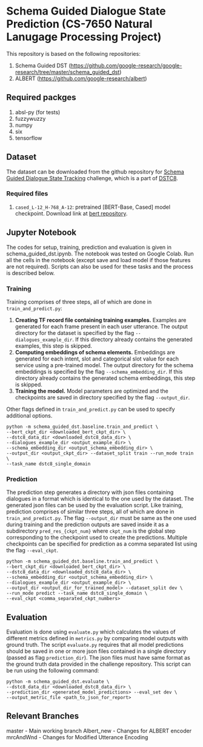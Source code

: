 # Schema Guided Dialogue State Prediction (CS-7650 Natural Lanugage Processing Project)

This repository is based on the following repositories:
1. Schema Guided DST (https://github.com/google-research/google-research/tree/master/schema_guided_dst)
2. ALBERT (https://github.com/google-research/albert)

## Required packges
1. absl-py (for tests)
2. fuzzywuzzy
3. numpy
4. six
5. tensorflow


## Dataset

The dataset can be downloaded from the github repository for
[Schema Guided Dialogue State Tracking](https://github.com/google-research-datasets/dstc8-schema-guided-dialogue)
challenge, which is a part of
[DSTC8](https://github.com/google-research-datasets/dstc8-schema-guided-dialogue).

### Required files

1. `cased_L-12_H-768_A-12`: pretrained [BERT-Base, Cased] model checkpoint.
   Download link at [bert repository](https://github.com/google-research/bert).

## Jupyter Notebook
The codes for setup, training, prediction and evaluation is given in schema_guided_dst.ipynb. The notebook was tested on Google Colab. Run all the cells in the notebook (except save and load model if those features are not required). Scripts can also be used for these tasks and the process is described below.

### Training

Training comprises of three steps, all of which are done in
`train_and_predict.py`:

1. **Creating TF record file containing training examples.** Examples are
   generated for each frame present in each user utterance. The output directory
   for the dataset is specified by the flag `--dialogues_example_dir`. If this
   directory already contains the generated examples, this step is skipped.
2. **Computing embeddings of schema elements.** Embeddings are generated for
   each intent, slot and categorical slot value for each service using a
   pre-trained model. The output directory for the schema embeddings is
   specified by the flag `--schema_embedding_dir`. If this directory already
   contains the generated schema embeddings, this step is skipped.
3. **Training the model.** Model parameters are optimized and the checkpoints
   are saved in directory specified by the flag `--output_dir`.

Other flags defined in `train_and_predict.py` can be used to specify additional
options.

```shell
python -m schema_guided_dst.baseline.train_and_predict \
--bert_ckpt_dir <downloaded_bert_ckpt_dir> \
--dstc8_data_dir <downloaded_dstc8_data_dir> \
--dialogues_example_dir <output_example_dir> \
--schema_embedding_dir <output_schema_embedding_dir> \
--output_dir <output_ckpt_dir> --dataset_split train --run_mode train \
--task_name dstc8_single_domain
```

### Prediction

The prediction step generates a directory with json files containing dialogues
in a format which is identical to the one used by the dataset. The generated
json files can be used by the evaluation script. Like training, prediction
comprises of similar three steps, all of which are done in
`train_and_predict.py`. The flag `--output_dir` must be same as the one used
during training and the prediction outputs are saved inside it as a
subdirectory `pred_res_{ckpt_num}` where `ckpt_num` is the global step
corresponding to the checkpoint used to create the predictions. Multiple
checkpoints can be specified for prediction as a comma separated list using the
flag `--eval_ckpt`.


```shell
python -m schema_guided_dst.baseline.train_and_predict \
--bert_ckpt_dir <downloaded_bert_ckpt_dir> \
--dstc8_data_dir <downloaded_dstc8_data_dir> \
--schema_embedding_dir <output_schema_embedding_dir> \
--dialogues_example_dir <output_example_dir> \
--output_dir <output_dir_for_trained_model> --dataset_split dev \
--run_mode predict --task_name dstc8_single_domain \
--eval_ckpt <comma_separated_ckpt_numbers>
```

## Evaluation

Evaluation is done using `evaluate.py` which calculates the values of different
metrics defined in `metrics.py` by comparing model outputs with ground truth.
The script `evaluate.py` requires that all model predictions should be saved in
one or more json files contained in a single directory (passed as flag
`prediction_dir`). The json files must have same format as the ground truth data
provided in the challenge repository. This script can be run using the following
command:


```shell
python -m schema_guided_dst.evaluate \
--dstc8_data_dir <downloaded_dstc8_data_dir> \
--prediction_dir <generated_model_predictions> --eval_set dev \
--output_metric_file <path_to_json_for_report>
```

## Relevant Branches
master - Main working branch
Albert_new - Changes for ALBERT encoder
mrcAndWnd - Changes for Modified Utterance Encoding

